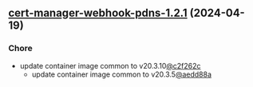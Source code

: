 

## [cert-manager-webhook-pdns-1.2.1](https://github.com/cyr-ius/truenas-charts/compare/cert-manager-webhook-pdns-1.1.9...cert-manager-webhook-pdns-1.2.1) (2024-04-19)

### Chore

- update container image common to v20.3.10[@c2f262c](https://github.com/c2f262c)
  - update container image common to v20.3.5[@aedd88a](https://github.com/aedd88a)
  
  